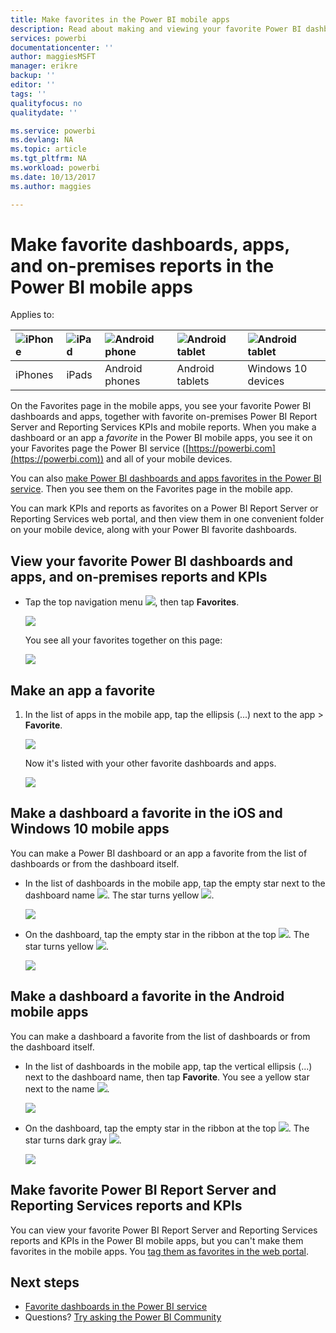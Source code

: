 ```yaml
---
title: Make favorites in the Power BI mobile apps
description: Read about making and viewing your favorite Power BI dashboards, apps, and Power BI Report Server and Reporting Services reports and KPIs in the mobile apps.
services: powerbi
documentationcenter: ''
author: maggiesMSFT
manager: erikre
backup: ''
editor: ''
tags: ''
qualityfocus: no
qualitydate: ''

ms.service: powerbi
ms.devlang: NA
ms.topic: article
ms.tgt_pltfrm: NA
ms.workload: powerbi
ms.date: 10/13/2017
ms.author: maggies

---
```

# Make favorite dashboards, apps, and on-premises reports in the Power BI mobile apps
Applies to:

| ![iPhone](media/powerbi-mobile-favorites/iphone-logo-50-px.png) | ![iPad](media/powerbi-mobile-favorites/ipad-logo-50-px.png) | ![Android phone](media/powerbi-mobile-favorites/android-phone-logo-50-px.png) | ![Android tablet](media/powerbi-mobile-favorites/android-tablet-logo-50-px.png) | ![Android tablet](media/powerbi-mobile-favorites/win-10-logo-50-px.png) |
|:--- |:--- |:--- |:--- |:--- |
| iPhones |iPads |Android phones |Android tablets |Windows 10 devices |

On the Favorites page in the mobile apps, you see your favorite Power BI dashboards and apps, together with favorite on-premises Power BI Report Server and Reporting Services KPIs and mobile reports. When you make a dashboard or an app a *favorite* in the Power BI mobile apps, you see it on your Favorites page the Power BI service ([https://powerbi.com](https://powerbi.com)) and all of your mobile devices. 

You can also [make Power BI dashboards and apps favorites in the Power BI service](powerbi-service-favorite-dashboards.md). Then you see them on the Favorites page in the mobile app.

You can mark KPIs and reports as favorites on a Power BI Report Server or Reporting Services web portal, and then view them in one convenient folder on your mobile device, along with your Power BI favorite dashboards.

## View your favorite Power BI dashboards and apps, and on-premises reports and KPIs
* Tap the top navigation menu ![](media/powerbi-mobile-favorites/power-bi-iphone-global-nav-button.png), then tap **Favorites**.
  
  ![](media/powerbi-mobile-iphone-kpis-mobile-reports/power-bi-ipad-faves-pbi-report-server.png)
  
  You see all your favorites together on this page:
  
  ![](media/powerbi-mobile-favorites/power-bi-ipad-favorites.png)

## Make an app a favorite
1. In the list of apps in the mobile app, tap the ellipsis (...) next to the app > **Favorite**.
   
    ![](media/powerbi-mobile-favorites/power-bi-android-favorite-app-ellipsis.png)
   
    Now it's listed with your other favorite dashboards and apps.
   
    ![](media/powerbi-mobile-favorites/power-bi-android-favorite-apps.png)

## Make a dashboard a favorite in the iOS and Windows 10 mobile apps
You can make a Power BI dashboard or an app a favorite from the list of dashboards or from the dashboard itself.

* In the list of dashboards in the mobile app, tap the empty star next to the dashboard name ![](media/powerbi-mobile-favorites/power-bi-mobile-not-favorite-icon.png). The star turns yellow ![](media/powerbi-mobile-favorites/power-bi-mobile-yes-favorite-icon.png).
  
    ![](media/powerbi-mobile-favorites/power-bi-mobile-make-dashboard-favorite.png)
* On the dashboard, tap the empty star in the ribbon at the top ![](media/powerbi-mobile-favorites/power-bi-mobile-not-favorite-icon.png). The star turns yellow ![](media/powerbi-mobile-favorites/power-bi-mobile-yes-favorite-icon.png).
  
    ![](media/powerbi-mobile-favorites/power-bi-mobile-favorite-selected.png)

## Make a dashboard a favorite in the Android mobile apps
You can make a dashboard a favorite from the list of dashboards or from the dashboard itself.

* In the list of dashboards in the mobile app, tap the vertical ellipsis (...) next to the dashboard name, then tap **Favorite**. You see a yellow star next to the name ![](media/powerbi-mobile-favorites/power-bi-mobile-yes-favorite-icon.png).
  
    ![](media/powerbi-mobile-favorites/power-bi-android-make-favorite.png)
* On the dashboard, tap the empty star in the ribbon at the top ![](media/powerbi-mobile-favorites/power-bi-mobile-not-favorite-icon.png). The star turns dark gray ![](media/powerbi-mobile-favorites/power-bi-android-favorite-icon.png).
  
    ![](media/powerbi-mobile-favorites/power-bi-android-favorite-in-dashboard.png)

## Make favorite Power BI Report Server and Reporting Services reports and KPIs
You can view your favorite Power BI Report Server and Reporting Services reports and KPIs in the Power BI mobile apps, but you can't make them favorites in the mobile apps. You [tag them as favorites in the web portal](report-server/reportserver-getting-around.md#tag-your-favorite-reports-and-kpis). 

## Next steps
* [Favorite dashboards in the Power BI service](powerbi-service-favorite-dashboards.md) 
* Questions? [Try asking the Power BI Community](http://community.powerbi.com/)

